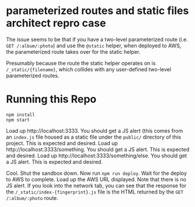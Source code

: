 # parameterized routes and static files architect repro case

The issue seems to be that if you have a two-level parameterized route (i.e. `GET /:album/:photo`) and use the `@static` helper, when deployed to AWS, the parameterized route takes over for the static helper.

Presumably because the route the static helper operates on is `/_static/{filename}`, which collides with any user-defined two-level parameterized routes.

# Running this Repo

    npm install
    npm start

Load up http://localhost:3333. You should get a JS alert (this comes from an `index.js` file housed as a static file under the `public/` directory of this project. This is expected and desired.
Load up http://localhost:3333/something. You should get a JS alert. This is expected and desired.
Load up http://localhost:3333/something/else. You should get a JS alert. This is expected and desired.

Cool. Shut the sandbox down. Now run `npm run deploy`. Wait for the deploy to AWS to complete.
Load up the AWS URL displayed. Note that there is no JS alert. If you look into the network tab, you can see that the response for the `/_static/index-{fingerprint}.js` file is the HTML returned by the `GET /:album/:photo` route.
